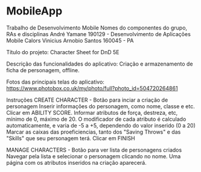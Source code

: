 # MobileApp
Trabalho de Desenvolvimento Mobile
Nomes do componentes do grupo, RAs e disciplinas
André Yamane 190129 - Desenvolvimento de Aplicações Mobile
Calors Vinicius Arnobio Santos 160045 - PA

Título do projeto: Character Sheet for DnD 5E

Descrição das funcionalidades do aplicativo:
  Criação e armazenamento de ficha de personagem, offline.
  
Fotos das principais telas do aplicativo:
https://www.photobox.co.uk/my/photo/full?photo_id=504720264861

Instruções
CREATE CHARACTER - Botão para inciar a criação de personagem
  Inserir informações do personagem, como nome, classe e etc.
  Clicar em ABILITY SCORE.
  Informar atributos de força, destreza, etc, mínimo de 0, máximo de 20.
  O modificador de cada atributo é calculado automaticamente, e varia de -5 a +5, dependendo do valor inserido (0 a 20)
  Marcar as caixas das proeficiencias, tanto dos "Saving Throws" e das "Skills" que seu personagem terá.
  Clicar em FINISH

MANAGE CHARACTERS - Botão para ver lista de personagens criados
  Navegar pela lista e selecionar o personagem clicando no nome.
  Uma página com os atributos inseridos na criação aparecerá.
  
